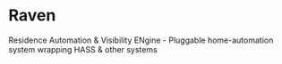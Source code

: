 # Raven
Residence Automation &amp; Visibility ENgine - Pluggable home-automation system wrapping HASS &amp; other systems
